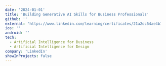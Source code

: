 ```yaml
---
date: '2024-01-01'
title: 'Building Generative AI Skills for Business Professionals'
github: ''
external: 'https://www.linkedin.com/learning/certificates/21a2dc54ae4b1b988cd79474e9e561bee7c208d923ee834944abeabf987d63c6'
ios: ''
android: ''
tech:
  - Artificial Intelligence for Business
  - Artificial Intelligence for Design
company: 'LinkedIn'
showInProjects: false
---
```



